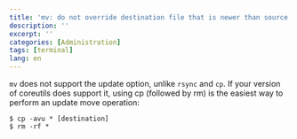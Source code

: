 ```yaml
---
title: 'mv: do not override destination file that is newer than source file (update move)'
description: ''
excerpt: ''
categories: [Administration]
tags: [terminal]
lang: en
---
```


`mv` does not support the update option, unlike `rsync` and `cp`. If your version of coreutils does support it, using cp (followed by rm) is the easiest way to perform an update move operation:

```
$ cp -avu * [destination]
$ rm -rf *
```